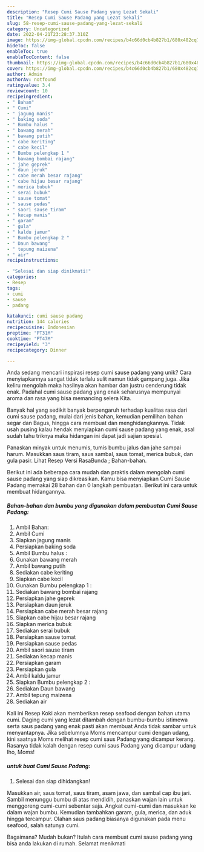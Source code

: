 ```yaml
---
description: "Resep Cumi Sause Padang yang Lezat Sekali"
title: "Resep Cumi Sause Padang yang Lezat Sekali"
slug: 58-resep-cumi-sause-padang-yang-lezat-sekali
category: Uncategorized
date: 2022-04-21T23:28:37.310Z
image: https://img-global.cpcdn.com/recipes/b4c66d0cb4b827b1/680x482cq70/cumi-sause-padang-foto-resep-utama.jpg
hideToc: false
enableToc: true
enableTocContent: false
thumbnail: https://img-global.cpcdn.com/recipes/b4c66d0cb4b827b1/680x482cq70/cumi-sause-padang-foto-resep-utama.jpg
cover: https://img-global.cpcdn.com/recipes/b4c66d0cb4b827b1/680x482cq70/cumi-sause-padang-foto-resep-utama.jpg
author: Admin
authorAv: notfound
ratingvalue: 3.4
reviewcount: 10
recipeingredient:
- " Bahan"
- " Cumi"
- " jagung manis"
- " baking soda"
- " Bumbu halus "
- " bawang merah"
- " bawang putih"
- " cabe keriting"
- " cabe kecil"
- " Bumbu pelengkap 1 "
- " bawang bombai rajang"
- " jahe geprek"
- " daun jeruk"
- " cabe merah besar rajang"
- " cabe hijau besar rajang"
- " merica bubuk"
- " serai bubuk"
- " sause tomat"
- " sause pedas"
- " saori sause tiram"
- " kecap manis"
- " garam"
- " gula"
- " kaldu jamur"
- " Bumbu pelengkap 2 "
- " Daun bawang"
- " tepung maizena"
- " air"
recipeinstructions:

- "Selesai dan siap dinikmati!"
categories:
- Resep
tags:
- cumi
- sause
- padang

katakunci: cumi sause padang 
nutrition: 144 calories
recipecuisine: Indonesian
preptime: "PT31M"
cooktime: "PT47M"
recipeyield: "3"
recipecategory: Dinner

---
```





Anda sedang mencari inspirasi resep cumi sause padang yang unik? Cara menyiapkannya sangat tidak terlalu sulit namun tidak gampang juga. Jika keliru mengolah maka hasilnya akan hambar dan justru cenderung tidak enak. Padahal cumi sause padang yang enak seharusnya mempunyai aroma dan rasa yang bisa memancing selera Kita.





Banyak hal yang sedikit banyak berpengaruh terhadap kualitas rasa dari cumi sause padang, mulai dari jenis bahan, kemudian pemilihan bahan segar dan Bagus, hingga cara membuat dan menghidangkannya. Tidak usah pusing kalau hendak menyiapkan cumi sause padang yang enak,      asal sudah tahu triknya maka hidangan ini dapat jadi sajian spesial.














Panaskan minyak untuk menumis, tumis bumbu jalus dan jahe sampai harum. Masukkan saus tiram, saus sambal, saus tomat, merica bubuk, dan gula pasir. Lihat Resep Versi RasaBunda ; Bahan-bahan.






Berikut ini ada beberapa cara mudah dan praktis dalam mengolah cumi sause padang yang siap dikreasikan. Kamu bisa menyiapkan Cumi Sause Padang memakai 28 bahan dan 0 langkah pembuatan. Berikut ini cara untuk membuat hidangannya.

<!--inarticleads1-->

##### Bahan-bahan dan bumbu yang digunakan dalam pembuatan Cumi Sause Padang:

1. Ambil  Bahan:
1. Ambil  Cumi
1. Siapkan  jagung manis
1. Persiapkan  baking soda
1. Ambil  Bumbu halus :
1. Gunakan  bawang merah
1. Ambil  bawang putih
1. Sediakan  cabe keriting
1. Siapkan  cabe kecil
1. Gunakan  Bumbu pelengkap 1 :
1. Sediakan  bawang bombai rajang
1. Persiapkan  jahe geprek
1. Persiapkan  daun jeruk
1. Persiapkan  cabe merah besar rajang
1. Siapkan  cabe hijau besar rajang
1. Siapkan  merica bubuk
1. Sediakan  serai bubuk
1. Persiapkan  sause tomat
1. Persiapkan  sause pedas
1. Ambil  saori sause tiram
1. Sediakan  kecap manis
1. Persiapkan  garam
1. Persiapkan  gula
1. Ambil  kaldu jamur
1. Siapkan  Bumbu pelengkap 2 :
1. Sediakan  Daun bawang
1. Ambil  tepung maizena
1. Sediakan  air


Kali ini Resep Koki akan memberikan resep seafood dengan bahan utama cumi. Daging cumi yang lezat ditambah dengan bumbu-bumbu istimewa serta saus padang yang enak pasti akan membuat Anda tidak sambar untuk menyantapnya. Jika sebelumnya Moms mencampur cumi dengan udang, kini saatnya Moms melihat resep cumi saus Padang yang dicampur kerang. Rasanya tidak kalah dengan resep cumi saus Padang yang dicampur udang lho, Moms! 

<!--inarticleads2-->

#####  untuk buat Cumi Sause Padang:


1. Selesai dan siap dihidangkan!

Masukkan air, saus tomat, saus tiram, asam jawa, dan sambal cap ibu jari. Sambil menunggu bumbu di atas mendidih, panaskan wajan lain untuk menggoreng cumi-cumi sebentar saja. Angkat cumi-cumi dan masukkan ke dalam wajan bumbu. Kemudian tambahkan garam, gula, merica, dan aduk hingga tercampur. Olahan saus padang biasanya digunakan pada menu seafood, salah satunya cumi. 

Bagaimana? Mudah bukan? Itulah cara membuat cumi sause padang yang bisa anda lakukan di rumah. Selamat menikmati
